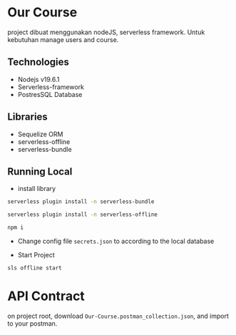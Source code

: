 # Our Course

project dibuat menggunakan nodeJS, serverless framework. Untuk kebutuhan manage users and course.

## Technologies

-   Nodejs v19.6.1
-   Serverless-framework
-   PostresSQL Database

## Libraries

-   Sequelize ORM
-   serverless-offline
-   serverless-bundle

## Running Local

-   install library

```bash
serverless plugin install -n serverless-bundle

serverless plugin install -n serverless-offline

npm i
```

-   Change config file `secrets.json` to according to the local database

-   Start Project

```
sls offline start
```

# API Contract

on project root, download `Our-Course.postman_collection.json`, and import to your postman.
